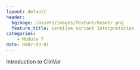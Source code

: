 ```yaml
---
layout: default
header:
  bgimage: /assets/images/feature/header.png
  feature_title: Germline Variant Interpretation
categories:
    - Module 7
date: 0007-03-01
---
```


Introduction to ClinVar
